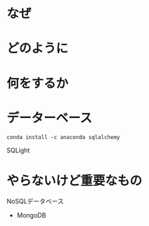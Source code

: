 # なぜ


# どのように


# 何をするか


# データーベース

```
conda install -c anaconda sqlalchemy
```

SQLight






# やらないけど重要なもの

NoSQLデータベース

- MongoDB
